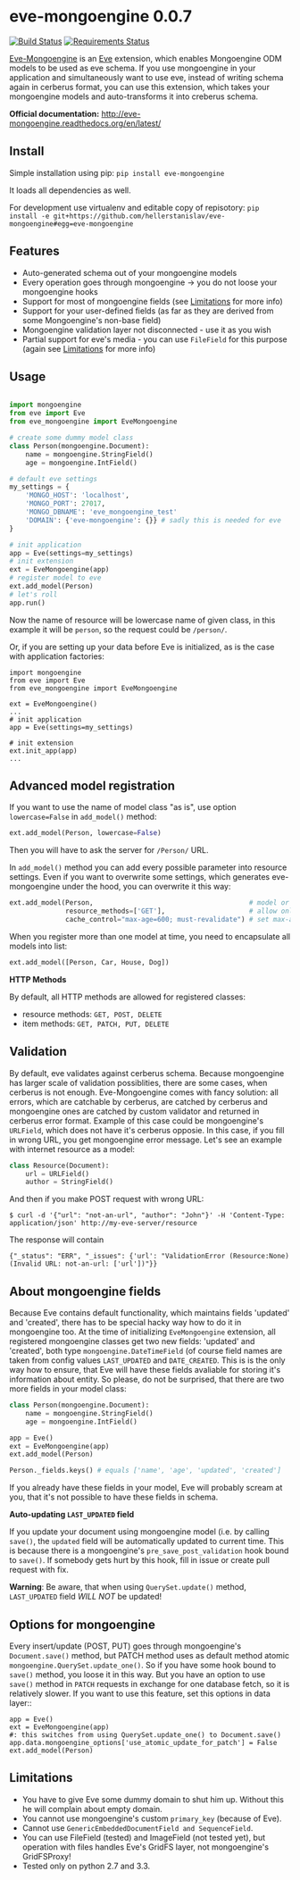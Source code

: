 eve-mongoengine 0.0.7
=====================

[![Build Status](https://travis-ci.org/hellerstanislav/eve-mongoengine.png?branch=master)](https://travis-ci.org/hellerstanislav/eve-mongoengine/)
[![Requirements Status](https://requires.io/github/hellerstanislav/eve-mongoengine/requirements.png?branch=master)](https://requires.io/github/hellerstanislav/eve-mongoengine/requirements/?branch=master)

[Eve-Mongoengine](http://eve-mongoengine.readthedocs.org/en/latest/) is an
[Eve](https://github.com/nicolaiarocci/eve/) extension, which enables
Mongoengine ODM models to be used as eve schema. If you use mongoengine
in your application and simultaneously want to use eve, instead of writing schema
again in cerberus format, you can use this extension, which takes your mongoengine
models and auto-transforms it into creberus schema.

**Official documentation:** http://eve-mongoengine.readthedocs.org/en/latest/

Install
-------
Simple installation using pip:
`pip install eve-mongoengine`

It loads all dependencies as well.

For development use virtualenv and editable copy of repisotory:
`pip install -e git+https://github.com/hellerstanislav/eve-mongoengine#egg=eve-mongoengine`

Features
--------
* Auto-generated schema out of your mongoengine models
* Every operation goes through mongoengine -> you do not loose your mongoengine hooks
* Support for most of mongoengine fields (see [Limitations](#limitations) for more info)
* Support for your user-defined fields (as far as they are derived from some Mongoengine's non-base field)
* Mongoengine validation layer not disconnected - use it as you wish
* Partial support for eve's media - you can use ``FileField`` for this purpose (again see [Limitations](#limitations) for more info)

Usage
-----
```python

import mongoengine
from eve import Eve
from eve_mongoengine import EveMongoengine

# create some dummy model class
class Person(mongoengine.Document):
    name = mongoengine.StringField()
    age = mongoengine.IntField()

# default eve settings
my_settings = {
    'MONGO_HOST': 'localhost',
    'MONGO_PORT': 27017,
    'MONGO_DBNAME': 'eve_mongoengine_test'
    'DOMAIN': {'eve-mongoengine': {}} # sadly this is needed for eve
}

# init application
app = Eve(settings=my_settings)
# init extension
ext = EveMongoengine(app)
# register model to eve
ext.add_model(Person)
# let's roll
app.run()
```
Now the name of resource will be lowercase name of given class, in this example it will be
`person`, so the request could be `/person/`.

Or, if you are setting up your data before Eve is initialized, as is the case with application factories: 

```
import mongoengine
from eve import Eve
from eve_mongoengine import EveMongoengine

ext = EveMongoengine()
...
# init application
app = Eve(settings=my_settings)

# init extension
ext.init_app(app)
...
```

Advanced model registration
---------------------------
If you want to use the name of model class "as is", use option `lowercase=False` in `add_model()` method:
```python
ext.add_model(Person, lowercase=False)
```
Then you will have to ask the server for `/Person/` URL.

In `add_model()` method you can add every possible parameter into resource settings.
Even if you want to overwrite some settings, which generates eve-mongoengine under the hood,
you can overwrite it this way:
```python
ext.add_model(Person,                                       # model or models
              resource_methods=['GET'],                     # allow only GET
              cache_control="max-age=600; must-revalidate") # set max-age
```
When you register more than one model at time, you need to encapsulate all models into list:
```python
ext.add_model([Person, Car, House, Dog])
```

**HTTP Methods**

By default, all HTTP methods are allowed for registered classes:
* resource methods: `GET, POST, DELETE`
* item methods: `GET, PATCH, PUT, DELETE`


Validation
----------
By default, eve validates against cerberus schema. Because mongoengine has larger scale
of validation possiblities, there are some cases, when cerberus is not enough. Eve-Mongoengine
comes with fancy solution: all errors, which are catchable by cerberus, are catched by cerberus
and mongoengine ones are catched by custom validator and returned in cerberus error format.
Example of this case could be mongoengine's `URLField`, which does not have it's cerberus
opposie. In this case, if you fill in wrong URL, you get mongoengine error message. Let's see
an example with internet resource as a model:
```python
class Resource(Document):
    url = URLField()
    author = StringField()
```
And then if you make POST request with wrong URL:
```
$ curl -d '{"url": "not-an-url", "author": "John"}' -H 'Content-Type: application/json' http://my-eve-server/resource
```
The response will contain
```
{"_status": "ERR", "_issues": {'url': "ValidationError (Resource:None) (Invalid URL: not-an-url: ['url'])"}}
```

About mongoengine fields
------------------------
Because Eve contains default functionality, which maintains fields 'updated' and 'created',
there has to be special hacky way how to do it in mongoengine too. At the time of initializing
`EveMongoengine` extension, all registered mongoengine classes get two new fields: 'updated'
and 'created', both type `mongoengine.DateTimeField` (of course field names are taken from config
values `LAST_UPDATED` and `DATE_CREATED`. This is is the only way how to ensure, that
Eve will have these fields avaliable for storing it's information about entity.
So please, do not be surprised, that there are two more fields in your model class:
```python
class Person(mongoengine.Document):
    name = mongoengine.StringField()
    age = mongoengine.IntField()

app = Eve()
ext = EveMongoengine(app)
ext.add_model(Person)

Person._fields.keys() # equals ['name', 'age', 'updated', 'created']
```
If you already have these fields in your model, Eve will probably scream at you, that it's not
possible to have these fields in schema.

**Auto-updating `LAST_UPDATED` field**

If you update your document using mongoengine model (i.e. by calling `save()`, the `updated` field
will be automatically updated to current time. This is because there is a mongoengine's
`pre_save_post_validation` hook bound to `save()`. If somebody gets hurt by this hook, fill in
issue or create pull request with fix.

**Warning**: Be aware, that when using `QuerySet.update()` method, `LAST_UPDATED` field *WILL NOT*
be updated!


Options for mongoengine
-----------------------
Every insert/update (POST, PUT) goes through mongoengine's `Document.save()` method,
but PATCH method uses as default method atomic `mongoengine.QuerySet.update_one()`.
So if you have some hook bound to `save()` method, you loose it in this way.
But you have an option to use `save()` method in `PATCH` requests in exchange
for one database fetch, so it is relatively slower. If you want to use this feature,
set this options in data layer::

    app = Eve()
    ext = EveMongoengine(app)
    #: this switches from using QuerySet.update_one() to Document.save()
    app.data.mongoengine_options['use_atomic_update_for_patch'] = False
    ext.add_model(Person)


Limitations
-----------

* You have to give Eve some dummy domain to shut him up. Without this he
  will complain about empty domain.
* You cannot use mongoengine's custom `primary_key` (because of Eve).
* Cannot use `GenericEmbeddedDocumentField and SequenceField`.
* You can use FileField (tested) and ImageField (not tested yet), but
  operation with files handles Eve's GridFS layer, not mongoengine's
  GridFSProxy!
* Tested only on python 2.7 and 3.3.

